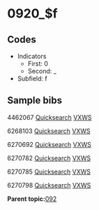 # 0920\_$f

## Codes

-   Indicators
    -   First: 0
    -   Second: \_
-   Subfield: f

## Sample bibs

4462067 [Quicksearch](https://search.library.yale.edu/catalog/4462067) [VXWS](http://prodorbis.library.yale.edu:7014/vxws/GetHoldingsService?bibId=4462067)

6268103 [Quicksearch](https://search.library.yale.edu/catalog/6268103) [VXWS](http://prodorbis.library.yale.edu:7014/vxws/GetHoldingsService?bibId=6268103)

6270692 [Quicksearch](https://search.library.yale.edu/catalog/6270692) [VXWS](http://prodorbis.library.yale.edu:7014/vxws/GetHoldingsService?bibId=6270692)

6270782 [Quicksearch](https://search.library.yale.edu/catalog/6270782) [VXWS](http://prodorbis.library.yale.edu:7014/vxws/GetHoldingsService?bibId=6270782)

6270785 [Quicksearch](https://search.library.yale.edu/catalog/6270785) [VXWS](http://prodorbis.library.yale.edu:7014/vxws/GetHoldingsService?bibId=6270785)

6270798 [Quicksearch](https://search.library.yale.edu/catalog/6270798) [VXWS](http://prodorbis.library.yale.edu:7014/vxws/GetHoldingsService?bibId=6270798)

**Parent topic:**[092](../../tags/092/092.md)

